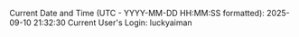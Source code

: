 Current Date and Time (UTC - YYYY-MM-DD HH:MM:SS formatted): 2025-09-10 21:32:30
Current User's Login: luckyaiman
